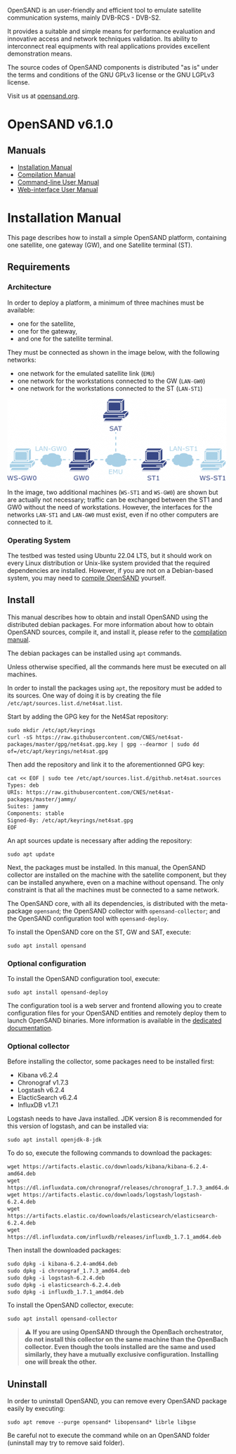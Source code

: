 OpenSAND is an user-friendly and efficient tool to emulate satellite
communication systems, mainly DVB-RCS - DVB-S2.

It provides a suitable and simple means for performance evaluation and
innovative access and network techniques validation. Its ability to interconnect
real equipments with real applications provides excellent demonstration means.

The source codes of OpenSAND components is distributed "as is" under the terms
and conditions of the GNU GPLv3 license or the GNU LGPLv3 license.

Visit us at [opensand.org](https://www.opensand.org/).

# OpenSAND v6.1.0

## Manuals

 * [Installation Manual](README.md#installation-manual)
 * [Compilation Manual](opensand-packaging/README.md)
 * [Command-line User Manual](opensand-network/README.md)
 * [Web-interface User Manual](opensand-deploy/README.md)

# Installation Manual

This page describes how to install a simple OpenSAND platform, containing one satellite,
one gateway (GW), and one Satellite terminal (ST).

## Requirements

### Architecture

In order to deploy a platform, a minimum of three machines must be available:

- one for the satellite,
- one for the gateway,
- and one for the satellite terminal.

They must be connected as shown in the image below, with the following networks:

- one network for the emulated satellite link (`EMU`)
- one network for the workstations connected to the GW (`LAN-GW0`)
- one network for the workstations connected to the ST (`LAN-ST1`)

![Installation schema](/schema_install.png)

In the image, two additional machines (`WS-ST1` and `WS-GW0`) are shown but are actually not
necessary; traffic can be exchanged between the ST1 and GW0 without the need of workstations.
However, the interfaces for the networks `LAN-ST1` and `LAN-GW0` must exist, even if no other
computers are connected to it.

### Operating System

The testbed was tested using Ubuntu 22.04 LTS, but it should work on every Linux distribution
or Unix-like system provided that the required dependencies are installed. However, if you
are not on a Debian-based system, you may need to [compile OpenSAND](opensand-packaging/README.md)
yourself.

## Install

This manual describes how to obtain and install OpenSAND using the distributed debian
packages. For more information about how to obtain OpenSAND sources, compile it, and
install it, please refer to the [compilation manual](opensand-packaging/README.md).

The debian packages can be installed using `apt` commands.

Unless otherwise specified, all the commands here must be executed on all machines.

In order to install the packages using `apt`, the repository must be added to its sources. One way of doing it is by creating the file `/etc/apt/sources.list.d/net4sat.list`.

Start by adding the GPG key for the Net4Sat repository:

```
sudo mkdir /etc/apt/keyrings
curl -sS https://raw.githubusercontent.com/CNES/net4sat-packages/master/gpg/net4sat.gpg.key | gpg --dearmor | sudo dd of=/etc/apt/keyrings/net4sat.gpg
```

Then add the repository and link it to the aforementionned GPG key:

```
cat << EOF | sudo tee /etc/apt/sources.list.d/github.net4sat.sources
Types: deb
URIs: https://raw.githubusercontent.com/CNES/net4sat-packages/master/jammy/
Suites: jammy
Components: stable
Signed-By: /etc/apt/keyrings/net4sat.gpg
EOF
```

An apt sources update is necessary after adding the repository:

```
sudo apt update
```

Next, the packages must be installed. In this manual, the OpenSAND collector are installed on
the machine with the satellite component, but they can be installed anywhere, even on a machine
without opensand. The only constraint is that all the machines must be connected to a same network.

The OpenSAND core, with all its dependencies, is distributed with the meta-package `opensand`; the
OpenSAND collector with `opensand-collector`; and the OpenSAND configuration tool with `opensand-deploy`.

To install the OpenSAND core on the ST, GW and SAT, execute:

```
sudo apt install opensand
```

### Optional configuration

To install the OpenSAND configuration tool, execute:

```
sudo apt install opensand-deploy
```

The configuration tool is a web server and frontend allowing you to create configuration files
for your OpenSAND entities and remotely deploy them to launch OpenSAND binaries. More information
is available in the [dedicated documentation](opensand-deploy/README.md).

### Optional collector

Before installing the collector, some packages need to be installed first:

- Kibana v6.2.4
- Chronograf v1.7.3
- Logstash v6.2.4
- ElacticSearch v6.2.4
- InfluxDB v1.7.1

Logstash needs to have Java installed. JDK version 8 is recommended for this version of logstash, and can be installed via:

```
sudo apt install openjdk-8-jdk
```

To do so, execute the following commands to download the packages:

```
wget https://artifacts.elastic.co/downloads/kibana/kibana-6.2.4-amd64.deb
wget https://dl.influxdata.com/chronograf/releases/chronograf_1.7.3_amd64.deb
wget https://artifacts.elastic.co/downloads/logstash/logstash-6.2.4.deb
wget https://artifacts.elastic.co/downloads/elasticsearch/elasticsearch-6.2.4.deb
wget https://dl.influxdata.com/influxdb/releases/influxdb_1.7.1_amd64.deb
```

Then install the downloaded packages:

```
sudo dpkg -i kibana-6.2.4-amd64.deb
sudo dpkg -i chronograf_1.7.3_amd64.deb
sudo dpkg -i logstash-6.2.4.deb
sudo dpkg -i elasticsearch-6.2.4.deb
sudo dpkg -i influxdb_1.7.1_amd64.deb
```

To install the OpenSAND collector, execute:

```
sudo apt install opensand-collector
```

> :warning: **If you are using OpenSAND through the OpenBach orchestrator, do **not** install this
collector on the same machine than the OpenBach collector. Even though the tools installed are the
same and used similarly, they have a mutually exclusive configuration. Installing one will break
the other.**

## Uninstall

In order to uninstall OpenSAND, you can remove every OpenSAND package easily by executing:

```
sudo apt remove --purge opensand* libopensand* librle libgse
```

Be careful not to execute the command while on an OpenSAND folder (uninstall may try to remove said folder).
